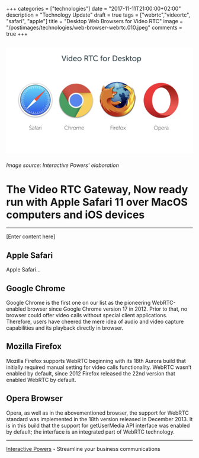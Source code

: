 +++
categories = ["technologies"]
date = "2017-11-11T21:00:00+02:00"
description = "Technology Update"
draft = true
tags = ["webrtc","videortc", "safari", "apple"]
title = "Desktop Web Browsers for Video RTC"
image = "/postimages/technologies/web-browser-webrtc.010.jpeg"
comments = true
+++

![Desktop Web Browsers](/postimages/technologies/web-browser-webrtc.010.jpeg)
---------
###### Image source: Interactive Powers' elaboration

#	The Video RTC Gateway, Now ready run with Apple Safari 11 over MacOS computers and iOS devices
---

[Enter content here]

##	Apple Safari

Apple Safari...

##	Google Chrome

Google Chrome is the first one on our list as the pioneering WebRTC-enabled browser since Google Chrome version 17 in 2012. Prior to that, no browser could offer video calls without special client applications. Therefore, users have cheered the mere idea of audio and video capture capabilities and its playback directly in browser.

##	Mozilla Firefox

Mozilla Firefox supports WebRTC beginning with its 18th Aurora build that initially required manual setting for video calls functionality. WebRTC wasn’t enabled by default, since 2012 Firefox released the 22nd version that enabled WebRTC by default.

##	Opera Browser

Opera, as well as in the abovementioned browser, the support for WebRTC standard was implemented in the 18th version released in December 2013. It is in this build that the support for getUserMedia API interface was enabled by default; the interface is an integrated part of WebRTC technology.

---
[Interactive Powers](http://www.ivrpowers.com/) - Streamline your business communications

